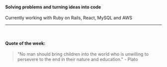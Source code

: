 #### Solving problems and turning ideas into code

Currently working with Ruby on Rails, React, MySQL and AWS

---

<br>

#### Quote of the week:
<!-- quote_marker -->
> "No man should bring children into the world who is unwilling to persevere to the end in their nature and education." - Plato
